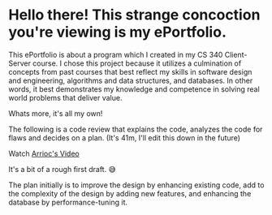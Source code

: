 

# Hello there! This strange concoction you're viewing is my ePortfolio. 

This ePortfolio is about a program which I created in my CS 340 Client-Server course. I chose this project because it utilizes a culmination of concepts from past courses that best reflect my skills in software design and engineering, algorithms and data structures, and databases. In other words, it best demonstrates my knowledge and competence in solving real world problems that deliver value. 

Whats more, it's all my own! 



The following is a code review that explains the code, analyzes the code for flaws and decides on a plan. (It's 41m, I'll edit this down in the future)

Watch [Arrioc's Video](https://www.youtube.com/watch?v=wDXqfWe2RQw)


It's a bit of a rough first draft. 😅

The plan initially is to improve the design by enhancing existing code, add to the complexity of the design by adding new features, and enhancing the database by performance-tuning it. 
